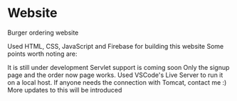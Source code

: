 # Website

Burger ordering website

Used HTML, CSS, JavaScript and Firebase for building this website Some points worth noting are:

It is still under development
Servlet support is coming soon
Only the signup page and the order now page works.
Used VSCode's Live Server to run it on a local host. If anyone needs the connection with Tomcat, contact me :)
More updates to this will be introduced
